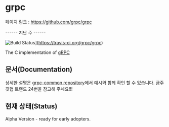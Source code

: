 # grpc

페이지 링크 : https://github.com/grpc/grpc

------ 지난 주 ------

![Build Status](https://travis-ci.org/grpc/grpc.svg?branch=master)](https://travis-ci.org/grpc/grpc)

The C implementation of [gRPC](https://github.com/grpc/grpc)

문서(Documentation)
-------------
상세한 설명은 [grpc-common repository](http://github.com/grpc/grpc-common)에서 예시와 함께 확인 할 수 있습니다.
금주 깃헙 트랜드 24번을 참고해 주세요!!!

현재 상태(Status)
------
Alpha Version - ready for early adopters.

